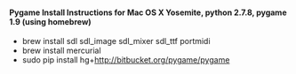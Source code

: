 #### Pygame Install Instructions for Mac OS X Yosemite, python 2.7.8, pygame 1.9 (using homebrew)

+ brew install sdl sdl_image sdl_mixer sdl_ttf portmidi
+ brew install mercurial
+ sudo pip install hg+http://bitbucket.org/pygame/pygame
